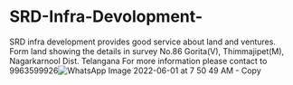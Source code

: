 # SRD-Infra-Devolopment-
SRD infra development provides good service about land and ventures. Form land showing the details in survey No.86 Gorita(V), Thimmajipet(M), Nagarkarnool Dist. Telangana
For more information please contact to 9963599926![WhatsApp Image 2022-06-01 at 7 50 49 AM - Copy](https://user-images.githubusercontent.com/106667453/171399979-b15a1d75-e35a-4552-b0aa-b9dc9f620ec1.jpeg)
